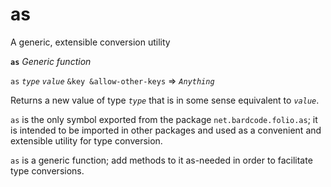 # as
A generic, extensible conversion utility

**`as`** *Generic function* 

`as` *`type`* *`value`* `&key &allow-other-keys`  => *`Anything`*<br>

Returns a new value of type *`type`* that is in some sense equivalent
to *`value`*. 

`as` is the only symbol exported from the package
`net.bardcode.folio.as`; it is intended to be imported in other
packages and used as a convenient and extensible utility for type
conversion.

`as` is a generic function; add methods to it as-needed in order to
facilitate type conversions.